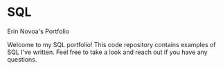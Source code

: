 # SQL

Erin Novoa's Portfolio

Welcome to my SQL portfolio! This code repository contains examples of SQL I've written. Feel free to take a look and reach out if you have any questions.
